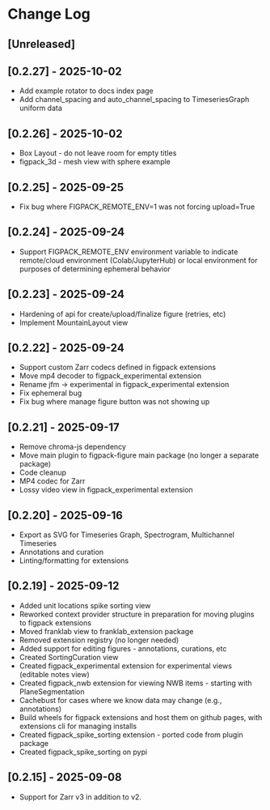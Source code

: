 # Change Log

## [Unreleased]

## [0.2.27] - 2025-10-02

- Add example rotator to docs index page
- Add channel_spacing and auto_channel_spacing to TimeseriesGraph uniform data

## [0.2.26] - 2025-10-02

- Box Layout - do not leave room for empty titles
- figpack_3d - mesh view with sphere example

## [0.2.25] - 2025-09-25

- Fix bug where FIGPACK_REMOTE_ENV=1 was not forcing upload=True

## [0.2.24] - 2025-09-24

- Support FIGPACK_REMOTE_ENV environment variable to indicate remote/cloud environment (Colab/JupyterHub) or local environment for purposes of determining ephemeral behavior

## [0.2.23] - 2025-09-24

- Hardening of api for create/upload/finalize figure (retries, etc)
- Implement MountainLayout view

## [0.2.22] - 2025-09-24

- Support custom Zarr codecs defined in figpack extensions
- Move mp4 decoder to figpack_experimental extension
- Rename jfm -> experimental in figpack_experimental extension
- Fix ephemeral bug
- Fix bug where manage figure button was not showing up

## [0.2.21] - 2025-09-17

- Remove chroma-js dependency
- Move main plugin to figpack-figure main package (no longer a separate package)
- Code cleanup
- MP4 codec for Zarr
- Lossy video view in figpack_experimental extension

## [0.2.20] - 2025-09-16

- Export as SVG for Timeseries Graph, Spectrogram, Multichannel Timeseries
- Annotations and curation
- Linting/formatting for extensions

## [0.2.19] - 2025-09-12

- Added unit locations spike sorting view
- Reworked context provider structure in preparation for moving plugins to figpack extensions
- Moved franklab view to franklab_extension package
- Removed extension registry (no longer needed)
- Added support for editing figures - annotations, curations, etc
- Created SortingCuration view
- Created figpack_experimental extension for experimental views (editable notes view)
- Created figpack_nwb extension for viewing NWB items - starting with PlaneSegmentation
- Cachebust for cases where we know data may change (e.g., annotations)
- Build wheels for figpack extensions and host them on github pages, with extensions cli for managing installs
- Created figpack_spike_sorting extension - ported code from plugin package
- Created figpack_spike_sorting on pypi

## [0.2.15] - 2025-09-08
- Support for Zarr v3 in addition to v2.
